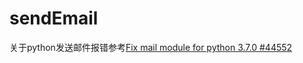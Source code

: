 # sendEmail
关于python发送邮件报错参考[Fix mail module for python 3.7.0 #44552](https://github.com/ansible/ansible/pull/44552)